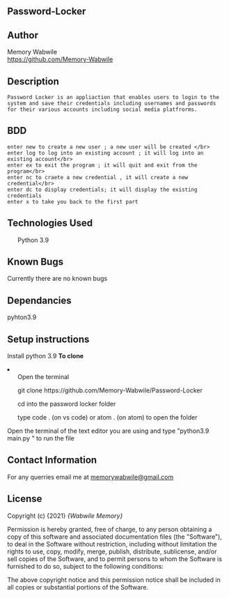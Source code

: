 ## Password-Locker

## Author
Memory Wabwile<br>
 https://github.com/Memory-Wabwile

## Description
    Password Locker is an appliaction that enables users to login to the system and save their credentials including usernames and passwords for their various accounts including social media platfrorms.
    
## BDD
    enter new to create a new user ; a new user will be created </br>
    enter log to log into an existing account ; it will log into an existing account</br>
    enter ex to exit the program ; it will quit and exit from the program</br>
    enter nc to craete a new credential , it will create a new credential</br>
    enter dc to display credentials; it will display the existing credentials
    enter x to take you back to the first part

## Technologies Used
<ul>Python 3.9</ul>

## Known Bugs
Currently there are no known bugs

## Dependancies
pyhton3.9 

## Setup instructions

Install python 3.9
<strong>To clone</strong>
<li>
<ul>Open the terminal</ul>
<ul> git clone https://github.com/Memory-Wabwile/Password-Locker</ul>
<ul>cd into the password locker folder</ul>
<ul>type code . (on vs code) or atom . (on atom) to open the folder</ul>
</li>
Open the terminal of the text editor you are using and type "python3.9 main.py " to run the file</br>


## Contact Information
For any querries email me at memorywabwile@gmail.com

## License
Copyright (c) {2021} *{Wabwile Memory}*

Permission is hereby granted, free of charge, to any person obtaining a copy
of this software and associated documentation files (the "Software"), to deal
in the Software without restriction, including without limitation the rights
to use, copy, modify, merge, publish, distribute, sublicense, and/or sell
copies of the Software, and to permit persons to whom the Software is
furnished to do so, subject to the following conditions:

The above copyright notice and this permission notice shall be included in all
copies or substantial portions of the Software.